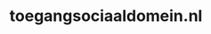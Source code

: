 ---
layout: post
title:  "toegangsociaaldomein.nl"
internal_url:  "/data/toegangsociaaldomein.nl.html"
categories: dutchgov
---
